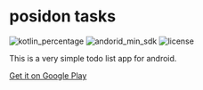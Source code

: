 # posidon tasks
![kotlin_percentage](https://img.shields.io/badge/kotlin-100%25-6779F6)
![andorid_min_sdk](https://img.shields.io/badge/minSdk-21-3DDC84)
![license](https://img.shields.io/github/license/leoxshn/posidonTasks)

This is a very simple todo list app for android.

[Get it on Google Play](https://play.google.com/store/apps/details?id=posidon.tasks)
